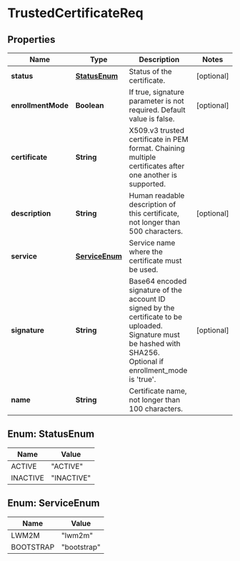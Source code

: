 
# TrustedCertificateReq

## Properties
Name | Type | Description | Notes
------------ | ------------- | ------------- | -------------
**status** | [**StatusEnum**](#StatusEnum) | Status of the certificate. |  [optional]
**enrollmentMode** | **Boolean** | If true, signature parameter is not required. Default value is false. |  [optional]
**certificate** | **String** | X509.v3 trusted certificate in PEM format. Chaining multiple certificates after one another is supported. | 
**description** | **String** | Human readable description of this certificate, not longer than 500 characters. |  [optional]
**service** | [**ServiceEnum**](#ServiceEnum) | Service name where the certificate must be used. | 
**signature** | **String** | Base64 encoded signature of the account ID signed by the certificate to be uploaded. Signature must be hashed with SHA256. Optional if enrollment_mode is &#39;true&#39;. |  [optional]
**name** | **String** | Certificate name, not longer than 100 characters. | 


<a name="StatusEnum"></a>
## Enum: StatusEnum
Name | Value
---- | -----
ACTIVE | &quot;ACTIVE&quot;
INACTIVE | &quot;INACTIVE&quot;


<a name="ServiceEnum"></a>
## Enum: ServiceEnum
Name | Value
---- | -----
LWM2M | &quot;lwm2m&quot;
BOOTSTRAP | &quot;bootstrap&quot;



